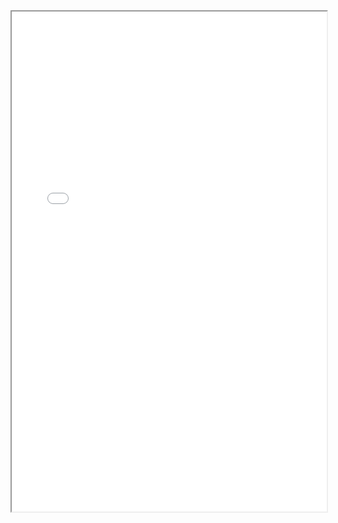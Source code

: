 <iframe src="/files/Stoke_Samuel_Resume.pdf" width="100%" height="800px">
  This browser does not support PDFs. Please download it <a href="/files/Stoke_Samuel_Resume.pdf">here</a>.
</iframe>
